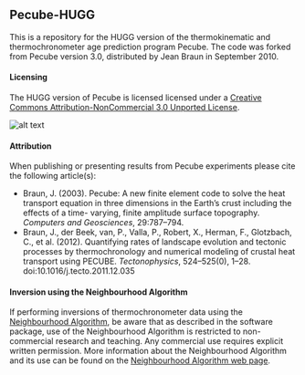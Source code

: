 ## Pecube-HUGG
This is a repository for the HUGG version of the thermokinematic and thermochronometer age prediction program Pecube.
The code was forked from Pecube version 3.0, distributed by Jean Braun in September 2010.

#### Licensing
The HUGG version of Pecube is licensed licensed under a <a rel="license" href="http://creativecommons.org/licenses/by-nc/3.0/deed.en_US">[Creative Commons Attribution-NonCommercial 3.0 Unported License](http://creativecommons.org/licenses/by-nc/3.0/deed.en_US).

![alt text](http://i.creativecommons.org/l/by-nc/3.0/88x31.png "Creative Commons License")

#### Attribution
When publishing or presenting results from Pecube experiments please cite the following article(s):
* Braun, J. (2003). Pecube: A new finite element code to solve the heat transport equation in three dimensions in the Earth’s crust including the effects of a time- varying, finite amplitude surface topography. _Computers and Geosciences_, 29:787–794.
* Braun, J., der Beek, van, P., Valla, P., Robert, X., Herman, F., Glotzbach, C., et al. (2012). Quantifying rates of landscape evolution and tectonic processes by thermochronology and numerical modeling of crustal heat transport using PECUBE. _Tectonophysics_, 524–525(0), 1–28. doi:10.1016/j.tecto.2011.12.035

#### Inversion using the Neighbourhood Algorithm
If performing inversions of thermochronometer data using the [Neighbourhood Algorithm](http://rses.anu.edu.au/~malcolm/na/), be aware that as described in the software package, use of the Neighbourhood Algorithm is restricted to non-commercial research and teaching. Any commercial use requires explicit written permission. More information about the Neighbourhood Algorithm and its use can be found on the [Neighbourhood Algorithm web page](http://rses.anu.edu.au/~malcolm/na/).
